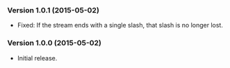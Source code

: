 ### Version 1.0.1 (2015-05-02) ###

- Fixed: If the stream ends with a single slash, that slash is no longer lost.


### Version 1.0.0 (2015-05-02) ###

- Initial release.
